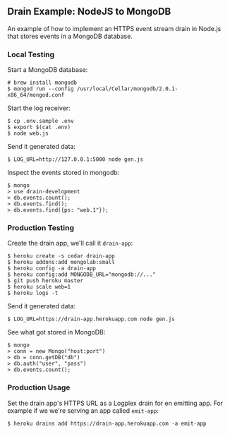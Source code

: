 ## Drain Example: NodeJS to MongoDB

An example of how to implement an HTTPS event stream drain in Node.js that stores events in a MongoDB database.


### Local Testing

Start a MongoDB database:

    # brew install mongodb
    $ mongod run --config /usr/local/Cellar/mongodb/2.0.1-x86_64/mongod.conf

Start the log receiver:

    $ cp .env.sample .env
    $ export $(cat .env)
    $ node web.js

Send it generated data:

    $ LOG_URL=http://127.0.0.1:5000 node gen.js

Inspect the events stored in mongodb:

    $ mongo
    > use drain-development
    > db.events.count();
    > db.events.find();
    > db.events.find({ps: "web.1"});

### Production Testing

Create the drain app, we'll call it `drain-app`:

    $ heroku create -s cedar drain-app
    $ heroku addons:add mongolab:small
    $ heroku config -a drain-app
    $ heroku config:add MONGODB_URL="mongodb://..."
    $ git push heroku master
    $ heroku scale web=1
    $ heroku logs -t

Send it generated data:

    $ LOG_URL=https://drain-app.herokuapp.com node gen.js

See what got stored in MongoDB:

    $ mongo
    > conn = new Mongo("host:port")
    > db = conn.getDB("db")
    > db.auth("user", "pass")
    > db.events.count();


### Production Usage

Set the drain app's HTTPS URL as a Logplex drain for en emitting app. For example if we we're serving an app called `emit-app`:

    $ heroku drains add https://drain-app.herokuapp.com -a emit-app
